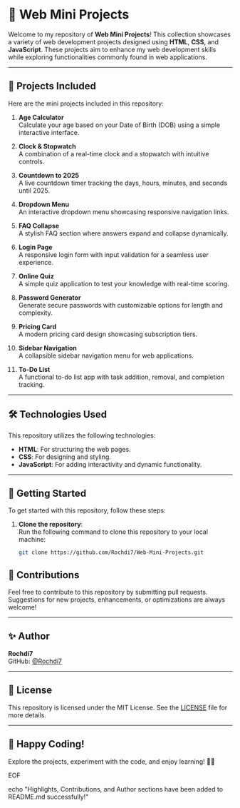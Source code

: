 # 🌟 Web Mini Projects

Welcome to my repository of **Web Mini Projects**! This collection showcases a variety of web development projects designed using **HTML**, **CSS**, and **JavaScript**. These projects aim to enhance my web development skills while exploring functionalities commonly found in web applications.

---

## 📂 Projects Included

Here are the mini projects included in this repository:

1. **Age Calculator**  
   Calculate your age based on your Date of Birth (DOB) using a simple interactive interface.

2. **Clock & Stopwatch**  
   A combination of a real-time clock and a stopwatch with intuitive controls.

3. **Countdown to 2025**  
   A live countdown timer tracking the days, hours, minutes, and seconds until 2025.

4. **Dropdown Menu**  
   An interactive dropdown menu showcasing responsive navigation links.

5. **FAQ Collapse**  
   A stylish FAQ section where answers expand and collapse dynamically.

6. **Login Page**  
   A responsive login form with input validation for a seamless user experience.

7. **Online Quiz**  
   A simple quiz application to test your knowledge with real-time scoring.

8. **Password Generator**  
   Generate secure passwords with customizable options for length and complexity.

9. **Pricing Card**  
   A modern pricing card design showcasing subscription tiers.

10. **Sidebar Navigation**  
    A collapsible sidebar navigation menu for web applications.

11. **To-Do List**  
    A functional to-do list app with task addition, removal, and completion tracking.

---

## 🛠 Technologies Used

This repository utilizes the following technologies:

- **HTML**: For structuring the web pages.
- **CSS**: For designing and styling.
- **JavaScript**: For adding interactivity and dynamic functionality.

---

## 🚀 Getting Started

To get started with this repository, follow these steps:

1. **Clone the repository**:  
   Run the following command to clone this repository to your local machine:  
   ```bash
   git clone https://github.com/Rochdi7/Web-Mini-Projects.git

## 🎉 Contributions

Feel free to contribute to this repository by submitting pull requests. Suggestions for new projects, enhancements, or optimizations are always welcome!

---

## ✨ Author

**Rochdi7**  
GitHub: [@Rochdi7](https://github.com/Rochdi7)

---

## 📄 License

This repository is licensed under the MIT License. See the [LICENSE](LICENSE) file for more details.

---

## 🙌 Happy Coding!

Explore the projects, experiment with the code, and enjoy learning! 🚀✨

EOF

echo "Highlights, Contributions, and Author sections have been added to README.md successfully!"